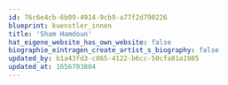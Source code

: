 ```yaml
---
id: 76c6e4cb-6b09-4914-9cb9-a77f2d790226
blueprint: kuenstler_innen
title: 'Sham Hamdoun'
hat_eigene_website_has_own_website: false
biographie_eintragen_create_artist_s_biography: false
updated_by: b1a43fd3-c865-4122-b6cc-50cfa81a1985
updated_at: 1656703804
---
```

